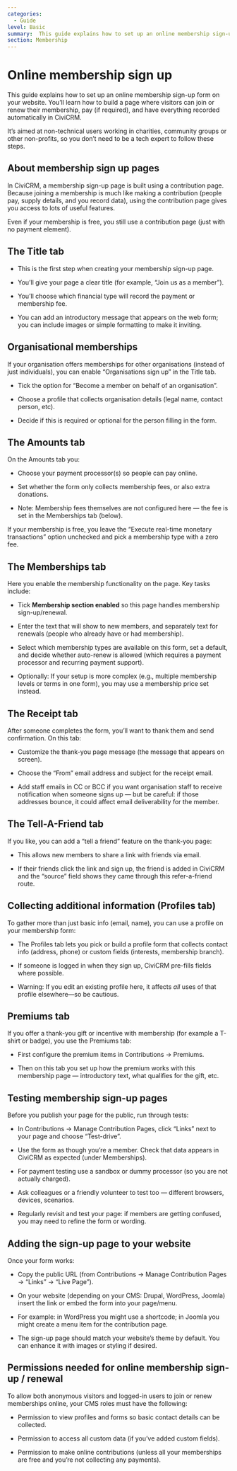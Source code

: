 ```yaml
---
categories:
  - Guide  
level: Basic  
summary:  This guide explains how to set up an online membership sign-up form on your website.
section: Membership
---
```


# Online membership sign up


This guide explains how to set up an online membership sign-up form on your website. You’ll learn how to build a page where visitors can join or renew their membership, pay (if required), and have everything recorded automatically in CiviCRM.

It’s aimed at non-technical users working in charities, community groups or other non-profits, so you don’t need to be a tech expert to follow these steps.

## **About membership sign up pages**

In CiviCRM, a membership sign-up page is built using a contribution page. Because joining a membership is much like making a contribution (people pay, supply details, and you record data), using the contribution page gives you access to lots of useful features.

Even if your membership is free, you still use a contribution page (just with no payment element).

## **The Title tab**

* This is the first step when creating your membership sign-up page.

* You’ll give your page a clear title (for example, “Join us as a member”).

* You’ll choose which financial type will record the payment or membership fee.

* You can add an introductory message that appears on the web form; you can include images or simple formatting to make it inviting.

## **Organisational memberships**

If your organisation offers memberships for other organisations (instead of just individuals), you can enable “Organisations sign up” in the Title tab.

* Tick the option for “Become a member on behalf of an organisation”.

* Choose a profile that collects organisation details (legal name, contact person, etc).

* Decide if this is required or optional for the person filling in the form.

## **The Amounts tab**

On the Amounts tab you:

* Choose your payment processor(s) so people can pay online.

* Set whether the form only collects membership fees, or also extra donations.

* Note: Membership fees themselves are not configured here — the fee is set in the Memberships tab (below).

If your membership is free, you leave the “Execute real-time monetary transactions” option unchecked and pick a membership type with a zero fee.

## **The Memberships tab**

Here you enable the membership functionality on the page. Key tasks include:

* Tick **Membership section enabled** so this page handles membership sign-up/renewal.

* Enter the text that will show to new members, and separately text for renewals (people who already have or had membership).

* Select which membership types are available on this form, set a default, and decide whether auto-renew is allowed (which requires a payment processor and recurring payment support).

* Optionally: If your setup is more complex (e.g., multiple membership levels or terms in one form), you may use a membership price set instead.

## **The Receipt tab**

After someone completes the form, you’ll want to thank them and send confirmation. On this tab:

* Customize the thank-you page message (the message that appears on screen).

* Choose the “From” email address and subject for the receipt email.

* Add staff emails in CC or BCC if you want organisation staff to receive notification when someone signs up — but be careful: if those addresses bounce, it could affect email deliverability for the member.

## **The Tell-A-Friend tab**

If you like, you can add a “tell a friend” feature on the thank-you page:

* This allows new members to share a link with friends via email.

* If their friends click the link and sign up, the friend is added in CiviCRM and the “source” field shows they came through this refer-a-friend route.

## **Collecting additional information (Profiles tab)**

To gather more than just basic info (email, name), you can use a profile on your membership form:

* The Profiles tab lets you pick or build a profile form that collects contact info (address, phone) or custom fields (interests, membership branch).

* If someone is logged in when they sign up, CiviCRM pre-fills fields where possible.

* Warning: If you edit an existing profile here, it affects *all* uses of that profile elsewhere—so be cautious.

## **Premiums tab**

If you offer a thank-you gift or incentive with membership (for example a T-shirt or badge), you use the Premiums tab:

* First configure the premium items in Contributions → Premiums.

* Then on this tab you set up how the premium works with this membership page — introductory text, what qualifies for the gift, etc.

## **Testing membership sign-up pages**

Before you publish your page for the public, run through tests:

* In Contributions → Manage Contribution Pages, click “Links” next to your page and choose “Test-drive”.

* Use the form as though you’re a member. Check that data appears in CiviCRM as expected (under Memberships).

* For payment testing use a sandbox or dummy processor (so you are not actually charged).

* Ask colleagues or a friendly volunteer to test too — different browsers, devices, scenarios.

* Regularly revisit and test your page: if members are getting confused, you may need to refine the form or wording.

## **Adding the sign-up page to your website**

Once your form works:

* Copy the public URL (from Contributions → Manage Contribution Pages → “Links” → “Live Page”).

* On your website (depending on your CMS: Drupal, WordPress, Joomla) insert the link or embed the form into your page/menu.

* For example: in WordPress you might use a shortcode; in Joomla you might create a menu item for the contribution page.

* The sign-up page should match your website’s theme by default. You can enhance it with images or styling if desired.

## **Permissions needed for online membership sign-up / renewal**

To allow both anonymous visitors and logged-in users to join or renew memberships online, your CMS roles must have the following:

* Permission to view profiles and forms so basic contact details can be collected.

* Permission to access all custom data (if you’ve added custom fields).

* Permission to make online contributions (unless all your memberships are free and you’re not collecting any payments).
